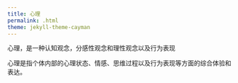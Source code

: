 ```yaml
---
title: 心理
permalink: .html
theme: jekyll-theme-cayman
---
```


心理，是一种认知观念，分感性观念和理性观念以及行为表现

心理是指个体内部的心理状态、情感、思维过程以及行为表现等方面的综合体验和表达。
